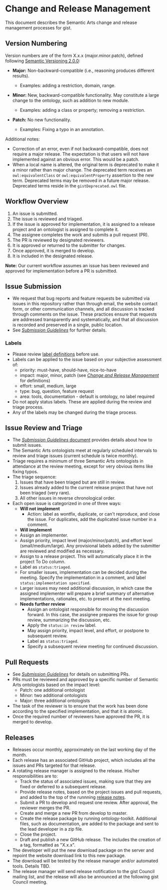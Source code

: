 Change and Release Management
=====

This document describes the Semantic Arts change and release management processes for gist.

Version Numbering
-----

Version numbers are of the form X.x.x (major.minor.patch), defined following [Semantic Versioning 2.0.0](https://semver.org/):

- **Major:** Non-backward-compatible (i.e., reasoning produces different results).
  - Examples: adding a restriction, domain, range.

- **Minor:** New, backward-compatible functionality. May constitute a large change to the ontology, such as addition to new module.
  - Examples: adding a class or property; removing a restriction.

- **Patch:** No new functionality. 
  - Examples: Fixing a typo in an annotation.

Additional notes:
- Correction of an error, even if not backward-compatible, does not require a major release. The expectation is that users will not have implemented against an obvious error. This would be a patch.
- When a local name is altered, the original term is deprecated to make it a minor rather than major change. The deprecated term receives an `owl:equivalentClass` or `owl:equivalentProperty` assertion to the new term. Deprecated terms may be removed in a future major release. Deprecated terms reside in the `gistDeprecated.owl` file.


Workflow Overview
-----

1. An issue is submitted.
1. The issue is reviewed and triaged.
1. If the issue is approved for implementation, it is assigned to a release project and an ontologist is assigned to complete it.
1. The assignee completes the work and submits a pull request (PR).
1. The PR is reviewed by designated reviewers.
1. It is approved or returned to the submitter for changes.
1. Once approved, it is merged to develop.
1. It is included in the designated release.

**Note:** Our current workflow assumes an issue has been reviewed and approved for implementation before a PR is submitted.

Issue Submission
-----

- We request that bug reports and feature requests be submitted via issues in this repository rather than through email, the website contact form, or other communication channels, and all discussion is tracked through comments on the issue. These practices ensure that requests are addressed transparently and systematically, and that all discussion is recorded and preserved in a single, public location.
- See [_Submission Guidelines_](SubmissionGuidelines.md) for further details.

### Labels

- Please review [label definitions](https://github.com/semanticarts/gist/labels) before use.
- Labels can be applied to the issue based on your subjective assessment of:
  - priority: must-have, should-have, nice-to-have
  - impact: major, minor, patch (see [_Change and Release Management_](ChangeAndReleaseManagement.md) for definitions)
  - effort: small, medium, large
  - type: bug, question, feature request
  - area: tools, documentation - default is ontology, no label required
- Do not apply status labels. These are applied during the review and triage process.
- Any of the labels may be changed during the triage process.

Issue Review and Triage 
-----

- The [_Submission Guidelines_ document](SubmissionGuidelines.md) provides details about how to submit issues.
- The Semantic Arts ontologists meet at regularly scheduled intervals to review and triage issues (current schedule is twice monthly).
- Triage requires a minimum of three Semantic Arts ontologists in attendance at the review meeting, except for very obvious items like fixing typos.
- The triage sequence:
  1. Issues that have been triaged but are still in review.
  1. Issues already added to the current release project that have not been triaged (very rare).
  1. All other issues in reverse chronological order.
- Each open issue is categorized in one of three ways:
   - **Will not implement**
     - Action: label as wontfix, duplicate, or can't reproduce, and close the issue. For duplicates, add the duplicated issue number in a comment.
   - **Will implement**
    - Assign an implementer.
    - Assign priority, impact level (major/minor/patch), and effort level (small/medium/large). Any provisional labels added by the submitter are reviewed and modified as necessary.
    - Assign to a release project. This will automatically place it in the project To Do column.
    - Label as `status:triaged`.
    - For smaller issues, implementation can be decided during the meeting. Specify the implementation in a comment, and label `status:implementation specified`. 
    - Larger issues may need additional discussion, in which case the assigned implementer will prepare a brief summary of alternative implementations, rationales, etc. to present at the next meeting.
  - **Needs further review**
    - Assign an ontologist responsible for moving the discussion forward. In this case, the assignee prepares the issue for group review, summarizing the discussion, etc.
    - Apply the `status:in review` label.
    - May assign priority, impact level, and effort, or postpone to subsequent review.
    - Label as `status:triaged`.
    - Specify a subsequent review meeting for continued discussion.
 
 
Pull Requests
-----

- See [_Submission Guidelines_](SubmissionGuidelines.md) for details on submitting PRs.
- PRs must be reviewed and approved by a specific number of Semantic Arts ontologists based on the impact level:
  - Patch: one additional ontologist
  - Minor: two additional ontologists
  - Major: three additional ontologists
- The task of the reviewer is to ensure that the work has been done according to the specified implementation, and that it is atomic.
- Once the required number of reviewers have approved the PR, it is merged to develop.

        
Releases
-----

- Releases occur monthly, approximately on the last working day of the month.
- Each release has an associated GitHub project, which includes all the issues and PRs targeted for that release.
- A rotating release manager is assigned to the release. His/her responsibilities are to:
  - Track the status of associated issues, making sure that they are fixed or deferred to a subsequent release.
  - Provide release notes, based on the project issues and pull requests, and added to the top of the runnning [release notes](ReleaseNotes.md).
  - Submit a PR to develop and request one review. After approval, the reviewer merges the PR.
  - Create and merge a new PR from develop to master.
  - Create the release package by running ontology-toolkit. Additional files, such as documentation, are added to the package and sent to the lead developer in a zip file.
  - Close the project.
  - Draft and publish a new GitHub release. The includes the creation of a tag, formatted as "X.x.x".
- The developer will put the new download package on the server and repoint the website download link to this new package.
- The download will be tested by the release manager and/or automated tools. Details TBD.
- The release manager will send release notification to the gist Council mailing list, and the release will also be announced at the following gist Council meeting.
 
